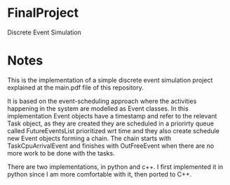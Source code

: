 # FinalProject
Discrete Event Simulation

# Notes
This is the implementation of a simple discrete event simulation project explained at the main.pdf file of this repository. 


It is based on the event-scheduling approach where the activities happening in the system are modelled as Event classes. 
In this implementation Event objects have a timestamp and refer to the relevant Task object, as they are created they are scheduled in a priorirty queue called FutureEventsList prioritized wrt time and they also create schedule new Event objects forming a chain.
The chain starts with TaskCpuArrivalEvent and finishes with OutFreeEvent when there are no more work to be done with the tasks.


There are two implementations, in python and c++. I first implemented it in python since I am more comfortable with it, then ported to C++.






